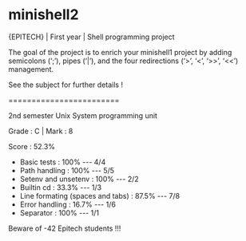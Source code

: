 # minishell2
{EPITECH} | First year | Shell programming project

The goal of the project is to enrich your minishell1 project by adding semicolons (‘;’), pipes (‘|’), and the four
redirections (‘>’, ‘<’, ‘>>’, ‘<<’) management.

See the subject for further details !

========================

2nd semester Unix System programming unit

Grade : C | Mark : 8

Score : 52.3%

   - Basic tests : 100% --- 4/4
   - Path handling : 100% --- 5/5
   - Setenv and unsetenv : 100% --- 2/2
   - Builtin cd : 33.3% --- 1/3
   - Line formating (spaces and tabs) : 87.5% --- 7/8
   - Error handling : 16.7% --- 1/6
   - Separator : 100% --- 1/1

Beware of -42 Epitech students !!!

